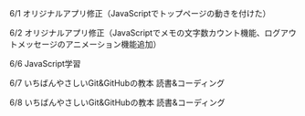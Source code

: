 6/1
オリジナルアプリ修正（JavaScriptでトップページの動きを付けた）

6/2
オリジナルアプリ修正（JavaScriptでメモの文字数カウント機能、ログアウトメッセージのアニメーション機能追加）

6/6
JavaScript学習

6/7
いちばんやさしいGit&GitHubの教本 読書&コーディング

6/8
いちばんやさしいGit&GitHubの教本 読書&コーディング

